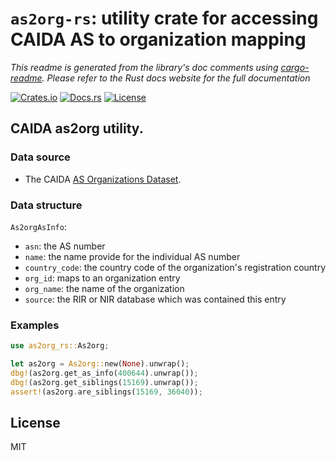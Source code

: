# `as2org-rs`: utility crate for accessing CAIDA AS to organization mapping

*This readme is generated from the library's doc comments using [cargo-readme](https://github.com/livioribeiro/cargo-readme). Please refer to the Rust docs website for the full documentation*

[![Crates.io](https://img.shields.io/crates/v/as2org-rs)](https://crates.io/crates/as2org-rs)
[![Docs.rs](https://docs.rs/as2org-rs/badge.svg)](https://docs.rs/as2org-rs)
[![License](https://img.shields.io/crates/l/as2org-rs)](https://raw.githubusercontent.com/bgpkit/as2org-rs/main/LICENSE)

## CAIDA as2org utility.

### Data source
* The CAIDA [AS Organizations Dataset](http://www.caida.org/data/as-organizations).

### Data structure

`As2orgAsInfo`:
* `asn`: the AS number
* `name`: the name provide for the individual AS number
* `country_code`: the country code of the organization's registration country
* `org_id`: maps to an organization entry
* `org_name`: the name of the organization
* `source`: the RIR or NIR database which was contained this entry

### Examples

```rust
use as2org_rs::As2org;

let as2org = As2org::new(None).unwrap();
dbg!(as2org.get_as_info(400644).unwrap());
dbg!(as2org.get_siblings(15169).unwrap());
assert!(as2org.are_siblings(15169, 36040));
```

## License

MIT
